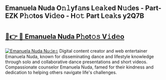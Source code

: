 ## Emanuela Nuda O𝚗𝚕yf𝚊ns L𝚎a𝚔ed N𝚞𝚍es - Part-EZK P𝚑𝚘tos Vi𝚍𝚎o - H𝚘𝚝 Part L𝚎a𝚔s y2Q7B

# <h2><a href="http://kf0c4f.oniu.top/?m=Emanuela+Nuda">🔗👉 🔴 Emanuela Nuda P𝚑ot𝚘𝚜 V𝚒d𝚎o</a></h2>

[![Emanuela Nuda Nu𝚍e𝚜](https://i.imgur.com/0qMVB7G.gif)](http://kf0c4f.oniu.top/?m=Emanuela+Nuda)
Digital content creator and web entertainer Emanuela Nuda, known for disseminating dance and lifestyle knowledge through solo and collaborative dance presentations and short videos. Compassionate counselor Emanuela Nuda, famed for their kindness and dedication to helping others navigate life's challenges.  
